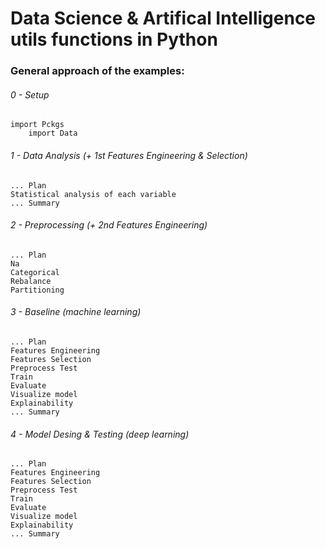 # Data Science & Artifical Intelligence utils functions in Python


### General approach of the examples:

###### 0 - Setup
	import Pckgs
    	import Data

###### 1 - Data Analysis (+ 1st Features Engineering & Selection)
	... Plan
	Statistical analysis of each variable
	... Summary

###### 2 - Preprocessing (+ 2nd Features Engineering)
	... Plan
	Na
	Categorical
	Rebalance
	Partitioning

###### 3 - Baseline (machine learning)
	... Plan
	Features Engineering
	Features Selection
	Preprocess Test
	Train
	Evaluate
	Visualize model
	Explainability
	... Summary
		
###### 4 - Model Desing & Testing (deep learning)
	... Plan
	Features Engineering
	Features Selection
	Preprocess Test
	Train
	Evaluate
	Visualize model
	Explainability
	... Summary
